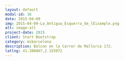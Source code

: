 ```yaml
---
layout: default
modal-id: 16
date: 2015-04-09
img: 2015-04-09-La_Antigua_Esquerra_de_lEixample.png
alt: image-alt
project-date: 2015
client: Start Bootstrap
category: mibarcelona
description: Balcon en la Carrer de Mallorca 172.
latlng: 41.388867,2.155972
---
```

